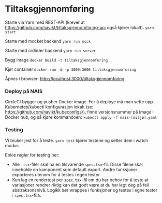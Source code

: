 # Tiltaksgjennomføring

Starte via Yarn med REST-API (krever at https://github.com/navikt/tiltaksgjennomforing-api også kjører lokalt).
`yarn start`

Starte med mocket backend
`yarn run mock`

Starte med ordinær backend
`yarn run server`

Bygg image
`docker build -t tiltaksgjennomforing .`

Kjør container
`docker run -d -p 3000:3000 tiltaksgjennomforing`

Åpnes i browser: [http://localhost:3000/tiltaksgjennomforing](http://localhost:3000/tiltaksgjennomforing)

### Deploy på NAIS

CircleCI bygger og pusher Docker image. For å deploye må man sette opp Kubernetes/kubectl konfigurasjon lokalt (se: https://github.com/navikt/kubeconfigs/), finne versjonsnummer på image i Docker hub, og så kjøre kommandoen: `kubectl apply -f nais-[miljø].yaml`

### Testing

Vi bruker jest for å teste. `yarn test` kjører testene og setter dem i watch modus.

Enkle regler for testing her:

-   Alle `.tsx`-filer skal ha en tilsvarende `spec.tsx`-fil. Disse filene skal inneholde en komponent
    som default export. Andre funksjoner exporteres utenom for å testes i egen tester.
-   Kun lag en rendertest per `spec.tsx`-fil om du har behov for å teste at variasjoner rendrer riktig
    kan det godt være at du har lagt deg på feil abstraksonsnivå. Logikk bør wrappes i funksjoner og testes
    i egne tester i `spec.tsx`-fila.
